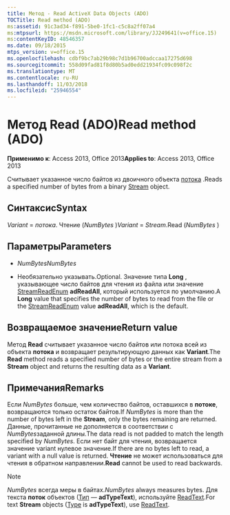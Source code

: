 ```yaml
---
title: Метод - Read ActiveX Data Objects (ADO)
TOCTitle: Read method (ADO)
ms:assetid: 91c3ad34-f891-5be0-1fc1-c5c8a2ff07a4
ms:mtpsurl: https://msdn.microsoft.com/library/JJ249641(v=office.15)
ms:contentKeyID: 48546357
ms.date: 09/18/2015
mtps_version: v=office.15
ms.openlocfilehash: cdbf9bc7ab29b98c7d1b96700adccaa17275d698
ms.sourcegitcommit: 558d09fad81f8d80b5ad0edd21934fc09c098f2c
ms.translationtype: MT
ms.contentlocale: ru-RU
ms.lasthandoff: 11/03/2018
ms.locfileid: "25946554"
---
```

# <a name="read-method-ado"></a><span data-ttu-id="8560c-102">Метод Read (ADO)</span><span class="sxs-lookup"><span data-stu-id="8560c-102">Read method (ADO)</span></span>


<span data-ttu-id="8560c-103">**Применимо к**: Access 2013, Office 2013</span><span class="sxs-lookup"><span data-stu-id="8560c-103">**Applies to**: Access 2013, Office 2013</span></span>

<span data-ttu-id="8560c-104">Считывает указанное число байтов из двоичного объекта [потока](stream-object-ado.md) .</span><span class="sxs-lookup"><span data-stu-id="8560c-104">Reads a specified number of bytes from a binary [Stream](stream-object-ado.md) object.</span></span>

## <a name="syntax"></a><span data-ttu-id="8560c-105">Синтаксис</span><span class="sxs-lookup"><span data-stu-id="8560c-105">Syntax</span></span>

<span data-ttu-id="8560c-106">*Variant* = *потока*. Чтение (*NumBytes* )</span><span class="sxs-lookup"><span data-stu-id="8560c-106">*Variant* = *Stream*.Read (*NumBytes* )</span></span>

## <a name="parameters"></a><span data-ttu-id="8560c-107">Параметры</span><span class="sxs-lookup"><span data-stu-id="8560c-107">Parameters</span></span>

  - <span data-ttu-id="8560c-108">*NumBytes*</span><span class="sxs-lookup"><span data-stu-id="8560c-108">*NumBytes*</span></span>

  - <span data-ttu-id="8560c-109">Необязательно указывать.</span><span class="sxs-lookup"><span data-stu-id="8560c-109">Optional.</span></span> <span data-ttu-id="8560c-110">Значение типа **Long** , указывающее число байтов для чтения из файла или значение [StreamReadEnum](streamreadenum.md) **adReadAll**, который используется по умолчанию.</span><span class="sxs-lookup"><span data-stu-id="8560c-110">A **Long** value that specifies the number of bytes to read from the file or the [StreamReadEnum](streamreadenum.md) value **adReadAll**, which is the default.</span></span>

## <a name="return-value"></a><span data-ttu-id="8560c-111">Возвращаемое значение</span><span class="sxs-lookup"><span data-stu-id="8560c-111">Return value</span></span>

<span data-ttu-id="8560c-112">Метод **Read** считывает указанное число байтов или потока всей из объекта **потока** и возвращает результирующую данных как **Variant**.</span><span class="sxs-lookup"><span data-stu-id="8560c-112">The **Read** method reads a specified number of bytes or the entire stream from a **Stream** object and returns the resulting data as a **Variant**.</span></span>

## <a name="remarks"></a><span data-ttu-id="8560c-113">Примечания</span><span class="sxs-lookup"><span data-stu-id="8560c-113">Remarks</span></span>

<span data-ttu-id="8560c-114">Если *NumBytes* больше, чем количество байтов, оставшихся в **потоке**, возвращаются только остаток байтов.</span><span class="sxs-lookup"><span data-stu-id="8560c-114">If *NumBytes* is more than the number of bytes left in the **Stream**, only the bytes remaining are returned.</span></span> <span data-ttu-id="8560c-115">Данные, прочитанные не дополняется в соответствии с *NumBytes*заданной длины.</span><span class="sxs-lookup"><span data-stu-id="8560c-115">The data read is not padded to match the length specified by *NumBytes*.</span></span> <span data-ttu-id="8560c-116">Если нет байт для чтения, возвращается значение variant нулевое значение.</span><span class="sxs-lookup"><span data-stu-id="8560c-116">If there are no bytes left to read, a variant with a null value is returned.</span></span> <span data-ttu-id="8560c-117">**Чтение** не может использоваться для чтения в обратном направлении.</span><span class="sxs-lookup"><span data-stu-id="8560c-117">**Read** cannot be used to read backwards.</span></span>


> [!NOTE]
> <P><span data-ttu-id="8560c-118"><EM>NumBytes</EM> всегда меры в байтах.</span><span class="sxs-lookup"><span data-stu-id="8560c-118"><EM>NumBytes</EM> always measures bytes.</span></span> <span data-ttu-id="8560c-119">Для текста <STRONG>поток</STRONG> объектов (<A href="type-property-ado-stream.md">Тип</A> — <STRONG>adTypeText</STRONG>), используйте <A href="readtext-method-ado.md">ReadText</A>.</span><span class="sxs-lookup"><span data-stu-id="8560c-119">For text <STRONG>Stream</STRONG> objects (<A href="type-property-ado-stream.md">Type</A> is <STRONG>adTypeText</STRONG>), use <A href="readtext-method-ado.md">ReadText</A>.</span></span></P>


